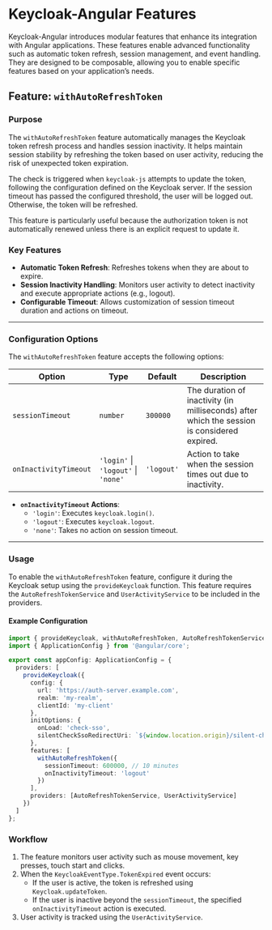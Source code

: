 # Keycloak-Angular Features

Keycloak-Angular introduces modular features that enhance its integration with Angular applications. These features enable advanced functionality such as automatic token refresh, session management, and event handling. They are designed to be composable, allowing you to enable specific features based on your application’s needs.

## **Feature: `withAutoRefreshToken`**

### Purpose

The `withAutoRefreshToken` feature automatically manages the Keycloak token refresh process and handles session inactivity. It helps maintain session stability by refreshing the token based on user activity, reducing the risk of unexpected token expiration.

The check is triggered when `keycloak-js` attempts to update the token, following the configuration defined on the Keycloak server. If the session timeout has passed the configured threshold, the user will be logged out. Otherwise, the token will be refreshed.

This feature is particularly useful because the authorization token is not automatically renewed unless there is an explicit request to update it.

### Key Features

- **Automatic Token Refresh**: Refreshes tokens when they are about to expire.
- **Session Inactivity Handling**: Monitors user activity to detect inactivity and execute appropriate actions (e.g., logout).
- **Configurable Timeout**: Allows customization of session timeout duration and actions on timeout.

---

### Configuration Options

The `withAutoRefreshToken` feature accepts the following options:

| Option                | Type                                | Default    | Description                                                                                 |
| --------------------- | ----------------------------------- | ---------- | ------------------------------------------------------------------------------------------- |
| `sessionTimeout`      | `number`                            | `300000`   | The duration of inactivity (in milliseconds) after which the session is considered expired. |
| `onInactivityTimeout` | `'login'` \| `'logout'` \| `'none'` | `'logout'` | Action to take when the session times out due to inactivity.                                |

- **`onInactivityTimeout` Actions**:
  - `'login'`: Executes `keycloak.login()`.
  - `'logout'`: Executes `keycloak.logout`.
  - `'none'`: Takes no action on session timeout.

---

### Usage

To enable the `withAutoRefreshToken` feature, configure it during the Keycloak setup using the `provideKeycloak` function. This feature requires the `AutoRefreshTokenService` and `UserActivityService` to be included in the providers.

#### Example Configuration

```typescript
import { provideKeycloak, withAutoRefreshToken, AutoRefreshTokenService, UserActivityService } from 'keycloak-angular';
import { ApplicationConfig } from '@angular/core';

export const appConfig: ApplicationConfig = {
  providers: [
    provideKeycloak({
      config: {
        url: 'https://auth-server.example.com',
        realm: 'my-realm',
        clientId: 'my-client'
      },
      initOptions: {
        onLoad: 'check-sso',
        silentCheckSsoRedirectUri: `${window.location.origin}/silent-check-sso.html`
      },
      features: [
        withAutoRefreshToken({
          sessionTimeout: 600000, // 10 minutes
          onInactivityTimeout: 'logout'
        })
      ],
      providers: [AutoRefreshTokenService, UserActivityService]
    })
  ]
};
```

### Workflow

1. The feature monitors user activity such as mouse movement, key presses, touch start and clicks.
2. When the `KeycloakEventType.TokenExpired` event occurs:
   - If the user is active, the token is refreshed using `Keycloak.updateToken`.
   - If the user is inactive beyond the `sessionTimeout`, the specified `onInactivityTimeout` action is executed.
3. User activity is tracked using the `UserActivityService`.
